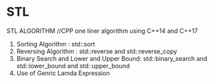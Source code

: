 # STL
STL ALGORITHM
//CPP one liner algorithm using C++14 and C++17
1. Sorting Algorithm : std::sort
2. Reversing Algorithm : std::reverse and std::reverse_copy
3. Binary Search and Lower and Upper Bound: std::binary_search and std::lower_bound and std::upper_bound
4. Use of Genric Lamda Expression
